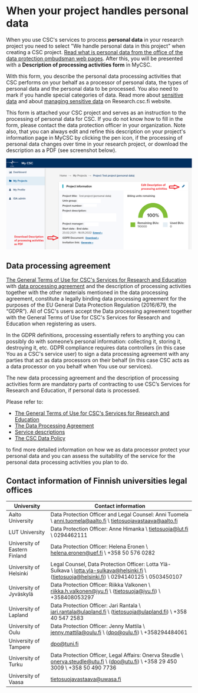 # When your project handles personal data

When you use CSC's services to process **personal data** in your research project you need to select "We handle personal data in this project" when 
creating a CSC project. 
[Read what is personal data from the office of the data protection ombudsman web pages](https://tietosuoja.fi/en/what-is-personal-data).
After this, you will be presented with a **Description of processing activities form** in MyCSC. 

With this form, you describe the personal data processing activities that CSC performs on your behalf as a processor of personal data, 
the types of personal data and the personal data to be processed. You also need to mark if you handle special categories of data. 
Read more about [sensitive data](https://research.csc.fi/definition-of-sensitive-data) and about 
[managing sensitive data](https://research.csc.fi/managing-sensitive-data) on Research.csc.fi website.


This form is attached your CSC project and serves as an instruction to the processing of personal data for CSC. 
If you do not know how to fill in the form, please contact the data protection officer in your organization. 
Note also, that you can always edit and refine this description on your project's information page in MyCSC by clicking the pen icon, 
if the processing of personal data changes over time in your research project, or download the description as a PDF (see screenshot below).

![](images/small/description-of-processing-activities_MyCSC.png)

## Data processing agreement 
[The General Terms of Use for CSC's Services for Research and Education](https://research.csc.fi/general-terms-of-use) with 
[data processing agreement](https://research.csc.fi/data-processing-agreement) and the description of processing activities 
together with the other materials mentioned in the data processing agreement, 
constitute a legally binding data processing agreement for the purposes of the EU General Data Protection Regulation (2016/679, the “GDPR”). 
All of CSC's users accept the Data processing agreement together with the General Terms of Use for CSC's Services for Research and Education 
when registering as users.

In the GDPR definitions, processing essentially refers to anything you can possibly do with someone’s personal information: 
collecting it, storing it, destroying it, etc. GDPR compliance requires data controllers (in this case You as a CSC's service user) 
to sign a data processing agreement with any parties that act as data processors on their behalf 
(in this case CSC acts as a data processor on you behalf when You use our services).  

The new data processing agreement and the description of processing activities form are mandatory parts of contracting to use CSC’s 
Services for Research and Education, if personal data is processed. 

Please refer to:

- [The General Terms of Use for CSC's Services for Research and Education](https://research.csc.fi/general-terms-of-use)
- [The Data Processing Agreement](https://research.csc.fi/data-processing-agreement)
- [Service descriptions](https://research.csc.fi/en/service-catalog)
- [The CSC Data Policy](https://www.csc.fi/en/data-policy)

to find more detailed information on how we as data processor protect your personal data and you can assess the suitability of the service for the personal data processing activities you plan to do.

## Contact information of Finnish universities legal offices

| **University**  | **Contact information**  |
|---|---|
| Aalto University  | Data Protection Officer and Legal Counsel: Anni Tuomela \ anni.tuomela@aalto.fi \ tietosuojavastaava@aalto.fi  |
| LUT University  | Data Protection Officer: Anne Himanka \ tietosuoja@lut.fi \ 0294462111  |
| University of Eastern Finland  | Data Protection Officer: Helena Eronen \ helena.eronen@uef.fi \ +358 50 576 0282  |
| University of Helsinki  | Legal Counsel, Data Protection Officer: Lotta Ylä-Sulkava \ lotta.yla-sulkava@helsinki.fi \ (tietosuoja@helsinki.fi) \ 0294140125 \ 0503450107  |
| University of Jyväskylä  | Data Protection Officer: Riikka Valkonen \ riikka.h.valkonen@jyu.fi \ (tietosuoja@jyu.fi) \ +358408053297  |
| University of Lapland  | Data Protection Officer: Jari Rantala \ jari.rantala@ulapland.fi \ (tietosuoja@ulapland.fi) \ +358 40 547 2583  |
| University of Oulu  | Data Protection Officer: Jenny Mattila \ jenny.mattila@oulu.fi \ (dpo@oulu.fi) \ +358294484061  |
| University of Tampere  | dpo@tuni.fi  |
| University of Turku  | Data Protection Officer, Legal Affairs: Onerva Steudle \ onerva.steudle@utu.fi \ (dpo@utu.fi) \ +358 29 450 3009 \ +358 50 490 7736  |
| University of Vaasa  | tietosuojavastaava@uwasa.fi  |
